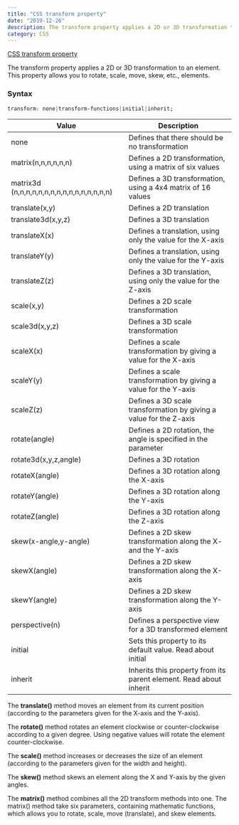 ```yaml
---
title: "CSS transform property"
date: "2019-12-26"
description: The transform property applies a 2D or 3D transformation to an element. This property allows you to rotate, scale, move, skew, etc., elements.
category: CSS
---
```


[CSS transform property](https://www.w3schools.com/cssref/css3_pr_transform.asp)

The transform property applies a 2D or 3D transformation to an element. This property allows you to rotate, scale, move, skew, etc., elements.

### Syntax
```css
transform: none|transform-functions|initial|inherit;
```

| Value | Description |
| ----- | ----------- |
| none | Defines that there should be no transformation	
| matrix(n,n,n,n,n,n) | Defines a 2D transformation, using a matrix of six values	
| matrix3d (n,n,n,n,n,n,n,n,n,n,n,n,n,n,n,n) | Defines a 3D transformation, using a 4x4 matrix of 16 values	
| translate(x,y) | Defines a 2D translation	
| translate3d(x,y,z) | Defines a 3D translation	
| translateX(x) | Defines a translation, using only the value for the X-axis	
|translateY(y)|	Defines a translation, using only the value for the Y-axis	
|translateZ(z)|	Defines a 3D translation, using only the value for the Z-axis	
|scale(x,y)|	Defines a 2D scale transformation	
|scale3d(x,y,z)|	Defines a 3D scale transformation	
|scaleX(x)|	Defines a scale transformation by giving a value for the X-axis	
|scaleY(y)|	Defines a scale transformation by giving a value for the Y-axis	
|scaleZ(z)|	Defines a 3D scale transformation by giving a value for the Z-axis	
|rotate(angle)|	Defines a 2D rotation, the angle is specified in the parameter	
|rotate3d(x,y,z,angle)|	Defines a 3D rotation	
|rotateX(angle)|	Defines a 3D rotation along the X-axis	
|rotateY(angle)|	Defines a 3D rotation along the Y-axis	
|rotateZ(angle)|	Defines a 3D rotation along the Z-axis	
|skew(x-angle,y-angle)|	Defines a 2D skew transformation along the X- and the Y-axis	
|skewX(angle)|	Defines a 2D skew transformation along the X-axis	
|skewY(angle)|	Defines a 2D skew transformation along the Y-axis	
|perspective(n)|	Defines a perspective view for a 3D transformed element	
|initial|	Sets this property to its default value. Read about initial	
|inherit|	Inherits this property from its parent element. Read about inherit

The **translate()** method moves an element from its current position (according to the parameters given for the X-axis and the Y-axis).

The **rotate()** method rotates an element clockwise or counter-clockwise according to a given degree. Using negative values will rotate the element counter-clockwise.

The **scale()** method increases or decreases the size of an element (according to the parameters given for the width and height).

The **skew()** method skews an element along the X and Y-axis by the given angles.

The **matrix()** method combines all the 2D transform methods into one. The matrix() method take six parameters, containing mathematic functions, which allows you to rotate, scale, move (translate), and skew elements.